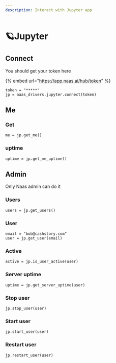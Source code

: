 ```yaml
---
description: Interact with Jupyter app
---
```


# 🪐Jupyter

## Connect

You should get your token here

{% embed url="https://app.naas.ai/hub/token" %}

```text
token = "*****"
jp = naas_drivers.jupyter.connect(token)
```

## Me

### Get 

```text
me = jp.get_me()
```

### uptime

```text
uptime = jp.get_me_uptime()
```

## Admin

Only Naas admin can do it

### Users

```text
users = jp.get_users()
```

### User

```text
email = "bob@cashstory.com"
user = jp.get_user(email)
```

### Active

```text
active = jp.is_user_active(user)
```

### Server uptime

```text
uptime = jp.get_server_uptime(user)
```

### Stop user

```text
jp.stop_user(user)
```

### Start user

```text
jp.start_user(user)
```

### Restart user

```text
jp.restart_user(user)
```

